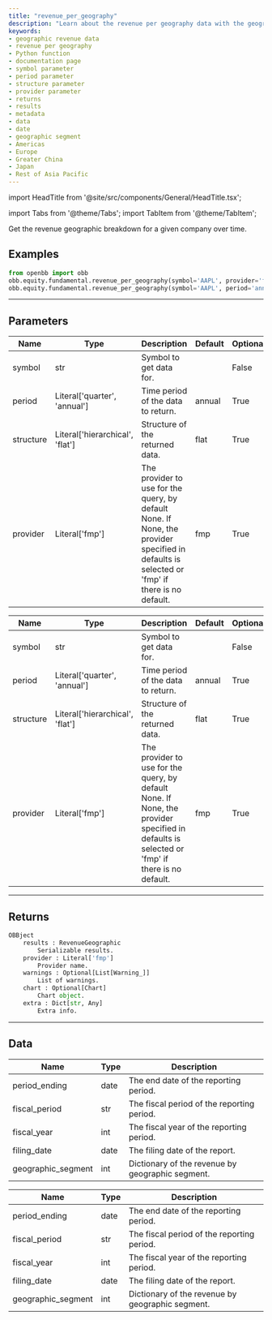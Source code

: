 ```yaml
---
title: "revenue_per_geography"
description: "Learn about the revenue per geography data with the geographic revenue  data Python function in this documentation page. Understand the symbol, period,  structure, and provider parameters. Explore the returns, results, metadata, and  the data structure including the date, geographic segment, and revenue by region  (Americas, Europe, Greater China, Japan, Rest of Asia Pacific)."
keywords:
- geographic revenue data
- revenue per geography
- Python function
- documentation page
- symbol parameter
- period parameter
- structure parameter
- provider parameter
- returns
- results
- metadata
- data
- date
- geographic segment
- Americas
- Europe
- Greater China
- Japan
- Rest of Asia Pacific
---
```


import HeadTitle from '@site/src/components/General/HeadTitle.tsx';

<HeadTitle title="equity/fundamental/revenue_per_geography - Reference | OpenBB Platform Docs" />

<!-- markdownlint-disable MD012 MD031 MD033 -->

import Tabs from '@theme/Tabs';
import TabItem from '@theme/TabItem';

Get the revenue geographic breakdown for a given company over time.


Examples
--------

```python
from openbb import obb
obb.equity.fundamental.revenue_per_geography(symbol='AAPL', provider='fmp')
obb.equity.fundamental.revenue_per_geography(symbol='AAPL', period='annual', structure='flat', provider='fmp')
```

---

## Parameters

<Tabs>

<TabItem value='standard' label='standard'>

| Name | Type | Description | Default | Optional |
| ---- | ---- | ----------- | ------- | -------- |
| symbol | str | Symbol to get data for. |  | False |
| period | Literal['quarter', 'annual'] | Time period of the data to return. | annual | True |
| structure | Literal['hierarchical', 'flat'] | Structure of the returned data. | flat | True |
| provider | Literal['fmp'] | The provider to use for the query, by default None. If None, the provider specified in defaults is selected or 'fmp' if there is no default. | fmp | True |
</TabItem>

<TabItem value='fmp' label='fmp'>

| Name | Type | Description | Default | Optional |
| ---- | ---- | ----------- | ------- | -------- |
| symbol | str | Symbol to get data for. |  | False |
| period | Literal['quarter', 'annual'] | Time period of the data to return. | annual | True |
| structure | Literal['hierarchical', 'flat'] | Structure of the returned data. | flat | True |
| provider | Literal['fmp'] | The provider to use for the query, by default None. If None, the provider specified in defaults is selected or 'fmp' if there is no default. | fmp | True |
</TabItem>

</Tabs>

---

## Returns

```python wordwrap
OBBject
    results : RevenueGeographic
        Serializable results.
    provider : Literal['fmp']
        Provider name.
    warnings : Optional[List[Warning_]]
        List of warnings.
    chart : Optional[Chart]
        Chart object.
    extra : Dict[str, Any]
        Extra info.

```

---

## Data

<Tabs>

<TabItem value='standard' label='standard'>

| Name | Type | Description |
| ---- | ---- | ----------- |
| period_ending | date | The end date of the reporting period. |
| fiscal_period | str | The fiscal period of the reporting period. |
| fiscal_year | int | The fiscal year of the reporting period. |
| filing_date | date | The filing date of the report. |
| geographic_segment | int | Dictionary of the revenue by geographic segment. |
</TabItem>

<TabItem value='fmp' label='fmp'>

| Name | Type | Description |
| ---- | ---- | ----------- |
| period_ending | date | The end date of the reporting period. |
| fiscal_period | str | The fiscal period of the reporting period. |
| fiscal_year | int | The fiscal year of the reporting period. |
| filing_date | date | The filing date of the report. |
| geographic_segment | int | Dictionary of the revenue by geographic segment. |
</TabItem>

</Tabs>

